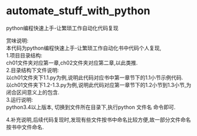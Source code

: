 # automate_stuff_with_python  
python编程快速上手-让繁琐工作自动化代码复现  

赏味说明:  
本代码为python编程快速上手-让繁琐工作自动化书中代码个人复现,  
1.项目目录结构:  
  ch01文件夹对应第一章,ch02文件夹对应第二章,以此类推.  
2.目录结构下文件说明:  
  以ch01文件夹下1.1.py为例,说明此代码对应书中第一章节下的1.1小节示例代码.  
  以ch01文件夹下1.2-1.3.py为例,说明此代码对应第一章节下的1.2小节到1.3小节,为闭合区间意义上的包含.  
3.运行说明:  
  python3.4以上版本, 切换到文件所在目录下,执行python 文件名 命令即可.   

4.补充说明,后续代码复现时,发现有些文件按书中命名比较方便,故一部分文件命名按书中文件命名.  


